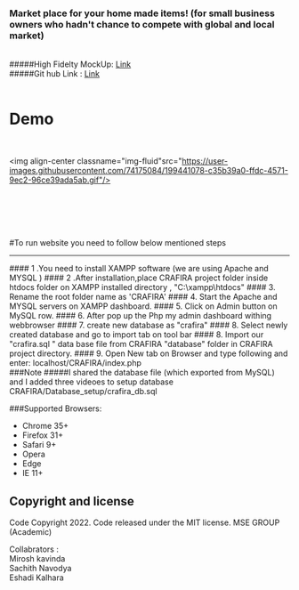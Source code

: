 
 ### Market place for your home made items! (for small business owners who hadn't chance to compete with global and local market)
 <br>
#####High Fidelty MockUp: <a href="https://www.figma.com/file/Nk0v6Zf5KHicFH8Z3flpjS/shoppingCart?node-id=0%3A1&t=TMG2lxGxrB2xsbOs-1">Link</a> <br>
#####Git hub Link : <a href="https://github.com/mirosh-kavinda/crafira.git">Link</a> <br> <br>

# Demo
<br />


<img align-center classname="img-fluid"src="https://user-images.githubusercontent.com/74175084/199441078-c35b39a0-ffdc-4571-9ec2-96ce39ada5ab.gif"/>


<br>
<br>
<br>
<br>

#To run website you need to follow below mentioned steps<br>
<hr>
#### 1 .You need to install XAMPP software (we are using Apache and MYSQL )
#### 2 .After installation,place CRAFIRA project folder inside htdocs folder on  XAMPP installed directory , 
        "C:\xampp\htdocs"
#### 3. Rename the root folder name as 'CRAFIRA'
#### 4. Start the Apache and MYSQL servers on XAMPP dashboard.
#### 5. Click on Admin button on MySQL row.
#### 6. After pop up the Php my admin dashboard withing webbrowser
#### 7. create new database as "crafira" 
#### 8. Select newly created database and go to import tab on tool bar
#### 8. Import our "crafira.sql " data base file from CRAFIRA "database" folder in CRAFIRA project directory.
#### 9. Open New tab on Browser and type following and enter:
        localhost/CRAFIRA/index.php
<br>
###Note
#####I shared the database file (which exported from MySQL) and  I added three videoes to setup database 
        CRAFIRA/Database_setup/crafira_db.sql


###Supported Browsers:
- Chrome 35+
- Firefox 31+
- Safari 9+
- Opera
- Edge
- IE 11+


## Copyright and license
Code Copyright 2022. Code released under the MIT license.
MSE GROUP (Academic)

Collabrators : <br>
        Mirosh kavinda <br>
        Sachith Navodya <br>
        Eshadi Kalhara <br>

<br>
<br><br>
<br><br>
<br>